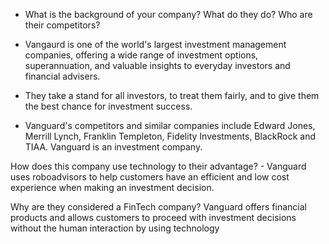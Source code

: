  * What is the background of your company? What do they do? Who are their competitors?
 
* Vangaurd is one of the world's largest investment management companies, offering a wide range of investment options, superannuation, and valuable insights to everyday investors and financial advisers.
 * They take a stand for all investors, to treat them fairly, and to give them the best chance for investment success.
 * Vanguard's competitors and similar companies include Edward Jones, Merrill Lynch, Franklin Templeton, Fidelity Investments, BlackRock and TIAA. Vanguard is an investment company.

How does this company use technology to their advantage? - Vanguard uses roboadvisors to help customers have an efficient and low cost experience when making an investment decision.

Why are they considered a FinTech company? Vanguard offers financial products and allows customers to proceed with investment decisions without the human interaction by using technology

